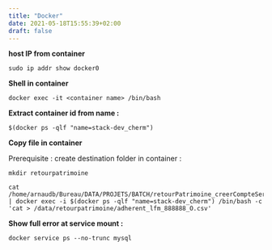 ```yaml
---
title: "Docker"
date: 2021-05-18T15:55:39+02:00
draft: false
---
```


**host IP from container**

```shell
sudo ip addr show docker0
```


**Shell in container**
```
docker exec -it <container name> /bin/bash
```

**Extract container id from name :**
```shell
$(docker ps -qlf "name=stack-dev_cherm")
```

**Copy file in container**

Prerequisite : create destination folder in container :

```shell
mkdir retourpatrimoine
```

```shell
cat /home/arnaudb/Bureau/DATA/PROJETS/BATCH/retourPatrimoine_creerCompteServeurAuth/adherent_lfm_888888_O.csv  | docker exec -i $(docker ps -qlf "name=stack-dev_cherm") /bin/bash -c 'cat > /data/retourpatrimoine/adherent_lfm_888888_O.csv'
```

**Show full error at service mount :** 
```
docker service ps --no-trunc mysql
```